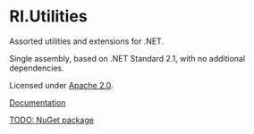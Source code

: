 # RI.Utilities

Assorted utilities and extensions for .NET.

Single assembly, based on .NET Standard 2.1, with no additional dependencies.

Licensed under [Apache 2.0](LICENSE).

[Documentation](https://roteninformatik.github.io/UtilitiesDotNet/)

[TODO: NuGet package]()